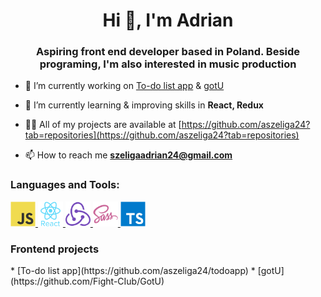 <h1 align="center">Hi 👋, I'm Adrian</h1>
<h3 align="center">Aspiring front end developer based in Poland. Beside programing, I'm also interested in music production</h3>

- 🔭 I’m currently working on [To-do list app](https://github.com/aszeliga24/todoapp) & [gotU](https://github.com/Fight-CIub/GotU)

- 🌱 I’m currently learning & improving skills in **React, Redux**

- 👨‍💻 All of my projects are available at [https://github.com/aszeliga24?tab=repositories](https://github.com/aszeliga24?tab=repositories)

- 📫 How to reach me **szeligaadrian24@gmail.com**

<h3 align="left">Languages and Tools:</h3>
<p align="left"> <a href="https://developer.mozilla.org/en-US/docs/Web/JavaScript" target="_blank" rel="noreferrer"> <img src="https://raw.githubusercontent.com/devicons/devicon/master/icons/javascript/javascript-original.svg" alt="javascript" width="40" height="40"/> </a> <a href="https://reactjs.org/" target="_blank" rel="noreferrer"> <img src="https://raw.githubusercontent.com/devicons/devicon/master/icons/react/react-original-wordmark.svg" alt="react" width="40" height="40"/> </a> <a href="https://redux.js.org" target="_blank" rel="noreferrer"> <img src="https://raw.githubusercontent.com/devicons/devicon/master/icons/redux/redux-original.svg" alt="redux" width="40" height="40"/> </a> <a href="https://sass-lang.com" target="_blank" rel="noreferrer"> <img src="https://raw.githubusercontent.com/devicons/devicon/master/icons/sass/sass-original.svg" alt="sass" width="40" height="40"/> </a> <a href="https://www.typescriptlang.org/" target="_blank" rel="noreferrer"> <img src="https://raw.githubusercontent.com/devicons/devicon/master/icons/typescript/typescript-original.svg" alt="typescript" width="40" height="40"/> </a> </p>

<h3>Frontend projects</h3>
* [To-do list app](https://github.com/aszeliga24/todoapp)
* [gotU](https://github.com/Fight-CIub/GotU)
